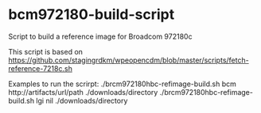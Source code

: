 # bcm972180-build-script
Script to build a reference image for Broadcom 972180c

This script is based on
https://github.com/stagingrdkm/wpeopencdm/blob/master/scripts/fetch-reference-7218c.sh

Examples to run the scrirpt:
./brcm972180hbc-refimage-build.sh bcm http://artifacts/url/path ./downloads/directory
./brcm972180hbc-refimage-build.sh lgi nil ./downloads/directory
